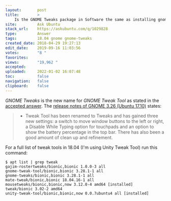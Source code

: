 ```yaml
---
layout:       post
title:        >
    Is the GNOME Tweaks package in Software the same as installing gnome-tweak-tool?
site:         Ask Ubuntu
stack_url:    https://askubuntu.com/q/1029828
type:         Answer
tags:         18.04 gnome gnome-tweaks
created_date: 2018-04-29 19:27:13
edit_date:    2019-09-16 11:03:56
votes:        "8 "
favorites:    
views:        "19,962 "
accepted:     
uploaded:     2022-01-02 16:07:48
toc:          false
navigation:   false
clipboard:    false
---
```


*GNOME Tweaks* is the new name for *GNOME Tweak Tool* as stated in the [accepted answer][1]. The [release notes of GNOME 3.26 (Ubuntu 17.10)][2] states:

> - Tweak Tool has been renamed to Tweaks and has gained three new settings: a switch to move window buttons to the left or right, a Disable While Typing option for touchpads and an option to show the battery percentage in the top bar. There has also been a good amount of clean up and refinement.  

For a full list of tweak tools in 18.04 (I'm using Unity Tweak Tool) run this command:

``` 
$ apt list | grep tweak
gajim-rostertweaks/bionic,bionic 1.0.0-3 all
gnome-tweak-tool/bionic,bionic 3.28.1-1 all
gnome-tweaks/bionic,bionic 3.28.1-1 all
mate-tweak/bionic,bionic 18.04.16-1 all
mousetweaks/bionic,bionic,now 3.12.0-4 amd64 [installed]
tweak/bionic 3.02-2 amd64
unity-tweak-tool/bionic,bionic,now 0.0.7ubuntu4 all [installed]

```


  [1]: https://askubuntu.com/a/1029583/307523
  [2]: https://help.gnome.org/misc/release-notes/3.26/

